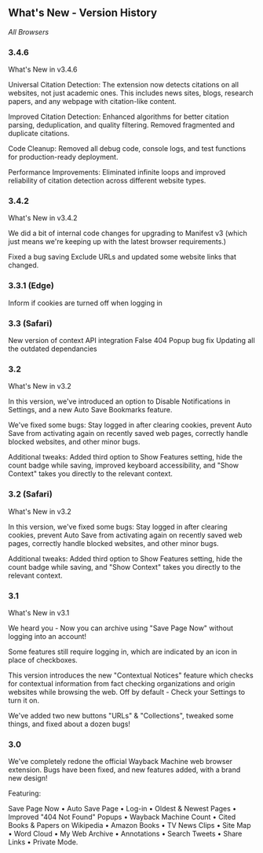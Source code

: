 ## What's New - Version History

*All Browsers*

### 3.4.6 ###

What's New in v3.4.6

Universal Citation Detection: The extension now detects citations on all websites, not just academic ones. This includes news sites, blogs, research papers, and any webpage with citation-like content.

Improved Citation Detection: Enhanced algorithms for better citation parsing, deduplication, and quality filtering. Removed fragmented and duplicate citations.

Code Cleanup: Removed all debug code, console logs, and test functions for production-ready deployment.

Performance Improvements: Eliminated infinite loops and improved reliability of citation detection across different website types.

### 3.4.2 ###

What's New in v3.4.2

We did a bit of internal code changes for upgrading to Manifest v3 (which just means we're keeping up with the latest browser requirements.)

Fixed a bug saving Exclude URLs and updated some website links that changed.


### 3.3.1 (Edge) ###

Inform if cookies are turned off when logging in


### 3.3 (Safari) ###

New version of context API integration
False 404 Popup bug fix
Updating all the outdated dependancies


### 3.2 ###

What's New in v3.2

In this version, we've introduced an option to Disable Notifications in Settings, and a new Auto Save Bookmarks feature.

We've fixed some bugs: Stay logged in after clearing cookies, prevent Auto Save from activating again on recently saved web pages, correctly handle blocked websites, and other minor bugs.

Additional tweaks: Added third option to Show Features setting, hide the count badge while saving, improved keyboard accessibility, and "Show Context" takes you directly to the relevant context.


### 3.2 (Safari) ###

What's New in v3.2

In this version, we've fixed some bugs: Stay logged in after clearing cookies, prevent Auto Save from activating again on recently saved web pages, correctly handle blocked websites, and other minor bugs.

Additional tweaks: Added third option to Show Features setting, hide the count badge while saving, and "Show Context" takes you directly to the relevant context.


### 3.1 ###

What's New in v3.1

We heard you - Now you can archive using "Save Page Now" without logging into an account!

Some features still require logging in, which are indicated by an icon in place of checkboxes.

This version introduces the new "Contextual Notices" feature which checks for contextual information from fact checking organizations and origin websites while browsing the web. Off by default - Check your Settings to turn it on.

We've added two new buttons "URLs" & "Collections", tweaked some things, and fixed about a dozen bugs!


### 3.0 ###

We've completely redone the official Wayback Machine web browser extension. Bugs have been fixed, and new features added, with a brand new design!

Featuring:

Save Page Now • Auto Save Page • Log-in • Oldest & Newest Pages • Improved "404 Not Found" Popups • Wayback Machine Count • Cited Books & Papers on Wikipedia • Amazon Books • TV News Clips • Site Map • Word Cloud • My Web Archive • Annotations • Search Tweets • Share Links • Private Mode.

